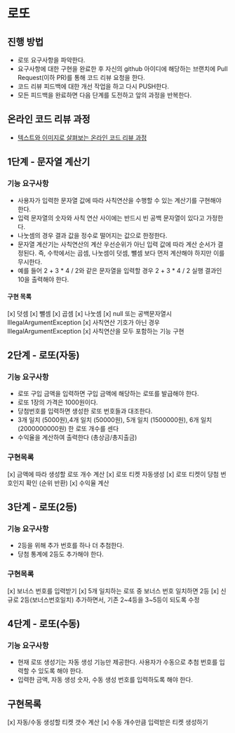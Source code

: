 # 로또
## 진행 방법
* 로또 요구사항을 파악한다.
* 요구사항에 대한 구현을 완료한 후 자신의 github 아이디에 해당하는 브랜치에 Pull Request(이하 PR)를 통해 코드 리뷰 요청을 한다.
* 코드 리뷰 피드백에 대한 개선 작업을 하고 다시 PUSH한다.
* 모든 피드백을 완료하면 다음 단계를 도전하고 앞의 과정을 반복한다.
## 온라인 코드 리뷰 과정
* [텍스트와 이미지로 살펴보는 온라인 코드 리뷰 과정](https://github.com/next-step/nextstep-docs/tree/master/codereview)


## 1단계 - 문자열 계산기
### 기능 요구사항 
* 사용자가 입력한 문자열 값에 따라 사칙연산을 수행할 수 있는 계산기를 구현해야 한다.
* 입력 문자열의 숫자와 사칙 연산 사이에는 반드시 빈 공백 문자열이 있다고 가정한다.
* 나눗셈의 경우 결과 값을 정수로 떨어지는 값으로 한정한다.
* 문자열 계산기는 사칙연산의 계산 우선순위가 아닌 입력 값에 따라 계산 순서가 결정된다. 즉, 수학에서는 곱셈, 나눗셈이 덧셈, 뺄셈 보다 먼저 계산해야 하지만 이를 무시한다.
* 예를 들어 2 + 3 * 4 / 2와 같은 문자열을 입력할 경우 2 + 3 * 4 / 2 실행 결과인 10을 출력해야 한다.
#### 구현 목록
[x] 덧셈
[x] 뺄셈
[x] 곱셈
[x] 나눗셈
[x] null 또는 공백문자열시 IllegalArgumentException
[x] 사칙연산 기호가 아닌 경우 IllegalArgumentException
[x] 사칙연산을 모두 포함하는 기능 구현


## 2단계 - 로또(자동)
### 기능 요구사항
* 로또 구입 금액을 입력하면 구입 금액에 해당하는 로또를 발급해야 한다.
* 로또 1장의 가격은 1000원이다.
* 당첨번호를 입력하면 생성한 로또 번호들과 대조한다.
* 3개 일치 (5000원),4개 일치 (50000원), 5개 일치 (1500000원), 6개 일치 (2000000000원) 한 로또 개수를 센다
* 수익율을 계산하여 출력한다 (총상금/총지출금)
### 구현목록
[x] 금액에 따라 생성할 로또 개수 계산
[x] 로또 티켓 자동생성
[x] 로또 티켓이 당첨 번호인지 확인 (순위 반환)
[x] 수익율 계산

## 3단계 - 로또(2등)

### 기능 요구사항

* 2등을 위해 추가 번호를 하나 더 추첨한다.
* 당첨 통계에 2등도 추가해야 한다.

### 구현목록

[x] 보너스 번호를 입력받기
[x] 5개 일치하는 로또 중 보너스 번호 일치하면 2등
[x] 신규로 2등(보너스번호일치) 추가하면서, 기존 2~4등을 3~5등이 되도록 수정

## 4단계 - 로또(수동)

### 기능 요구사항

* 현재 로또 생성기는 자동 생성 기능만 제공한다. 사용자가 수동으로 추첨 번호를 입력할 수 있도록 해야 한다.
* 입력한 금액, 자동 생성 숫자, 수동 생성 번호를 입력하도록 해야 한다.

## 구현목록

[x] 자동/수동 생성할 티켓 갯수 계산
[x] 수동 개수만큼 입력받은 티켓 생성하기